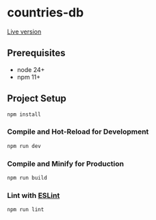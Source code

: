 # countries-db

[Live version](https://countries-db.kisiel.io/)

## Prerequisites

- node 24+
- npm 11+

## Project Setup

```sh
npm install
```

### Compile and Hot-Reload for Development

```sh
npm run dev
```

### Compile and Minify for Production

```sh
npm run build
```

### Lint with [ESLint](https://eslint.org/)

```sh
npm run lint
```

